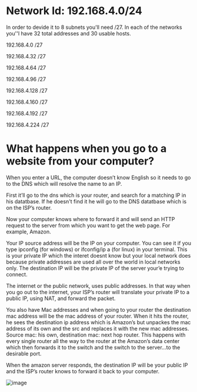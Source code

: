 # Network Id: 192.168.4.0/24 

In order to devide it to 8 subnets you'll need /27. In each of the networks you''l have 32 total addresses and 30 usable hosts.  

192.168.4.0 /27  

192.168.4.32 /27  

192.168.4.64 /27 

192.168.4.96 /27 

192.168.4.128 /27  

192.168.4.160 /27  

192.168.4.192 /27  

192.168.4.224 /27  

 

# What happens when you go to a website from your computer?  

When you enter a URL, the computer doesn’t know English so it needs to go to the DNS which will resolve the name to an IP.  

First it’ll go to the dns which is your router, and search for a matching IP in his datatbase. If he doesn't find it he will go to the DNS datatbase which is on the ISP’s router.  

Now your computer knows where to forward it and will send an HTTP request to the server from which you want to get the web page. For example, Amazon.  

Your IP source address will be the IP on your computer. You can see it if you type ipconfig (for windows) or ifconfig/ip a (for linux) in your terminal. This is your private IP which the interet doesnt know but your local network does because private addresses are used all over the world in local networks only. The destination IP will be the private IP of the server your’e trying to connect. 

The internet or the public network, uses public addresses. In that way when you go out to the internet, your ISP’s router will translate your private IP to a public IP, using NAT, and forward the packet. 

You also have Mac addresses and when going to your router the destination mac address will be the mac address of your router. When it hits the router, he sees the destination ip address which is Amazon’s but unpackes the mac address of its own and the src and replaces it with the new mac addresses. Source mac: his own, destination mac: next hop router. This happens with every single router all the way to the router at the Amazon’s data center which then forwards it to the switch and the switch to the server...to the desirable port.  

When the amazon server responds, the destination IP will be your public IP and the ISP’s router knows to forward it back to your computer.  


![image](https://user-images.githubusercontent.com/98810962/178142289-1082821b-8d13-47ab-87a2-293465021f2a.png)
